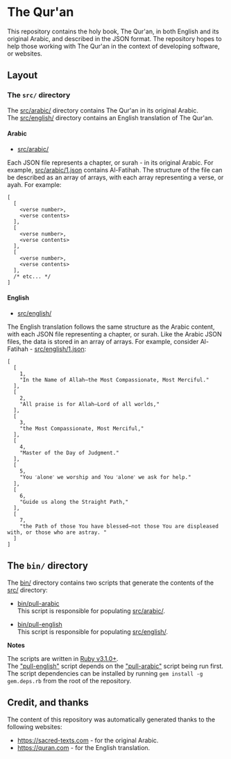 # The Qur'an

This repository contains the holy book, The Qur'an, in both
English and its original Arabic, and described in the JSON format.
The repository hopes to help those working with The Qur'an in the
context of developing software, or websites.

## Layout

### The `src/` directory

The [src/arabic/](src/arabic/) directory contains The Qur'an in its original Arabic. <br>
The [src/english/](src/english/) directory contains an English translation of The Qur'an.

#### Arabic

* [src/arabic/](src/arabic/)

Each JSON file represents a chapter, or surah - in its original Arabic.
For example, [src/arabic/1.json](src/arabic/1.json) contains Al-Fatihah. The structure of the file can be described as an array of arrays, with each array representing a verse, or ayah.
For example:

```
[
  [
    <verse number>,
    <verse contents>
  ],
  [
    <verse number>,
    <verse contents>
  ],
  [
    <verse number>,
    <verse contents>
  ],
  /* etc... */
]
```

#### English

* [src/english/](src/english)

The English translation follows the same structure as the Arabic content,
with each JSON file representing a chapter, or surah. Like the Arabic
JSON files, the data is stored in an array of arrays. For example, consider
Al-Fatihah - [src/english/1.json](src/english/1.json):

```
[
  [
    1,
    "In the Name of Allah—the Most Compassionate, Most Merciful."
  ],
  [
    2,
    "All praise is for Allah—Lord of all worlds,"
  ],
  [
    3,
    "the Most Compassionate, Most Merciful,"
  ],
  [
    4,
    "Master of the Day of Judgment."
  ],
  [
    5,
    "You ˹alone˺ we worship and You ˹alone˺ we ask for help."
  ],
  [
    6,
    "Guide us along the Straight Path,"
  ],
  [
    7,
    "the Path of those You have blessed—not those You are displeased with, or those who are astray. "
  ]
]
```

## The `bin/` directory

The [bin/](bin/) directory contains two scripts that generate the
contents of the [src/](src/) directory:

  * [bin/pull-arabic](bin/pull-arabic) <br>
    This script is responsible for populating [src/arabic/](src/arabic/).

  * [bin/pull-english](bin/pull-english) <br>
    This script is responsible for populating [src/english/](src/english/).

**Notes**

The scripts are written in [Ruby v3.1.0+](https://www.ruby-lang.org). <br>
The ["pull-english"](bin/pull-english) script depends on the ["pull-arabic"](bin/pull-arabic) script being run first. <br>
The script dependencies can be installed by  running
 `gem install -g gem.deps.rb` from the root of the
 repository.

## Credit, and thanks

The content of this repository was automatically generated
thanks to the following websites:

  * https://sacred-texts.com - for the original Arabic.
  * https://quran.com - for the English translation.
